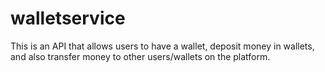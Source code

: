 # walletservice
This is an API that allows users to have a wallet, deposit money in wallets,
and also transfer money to other users/wallets on the platform.

